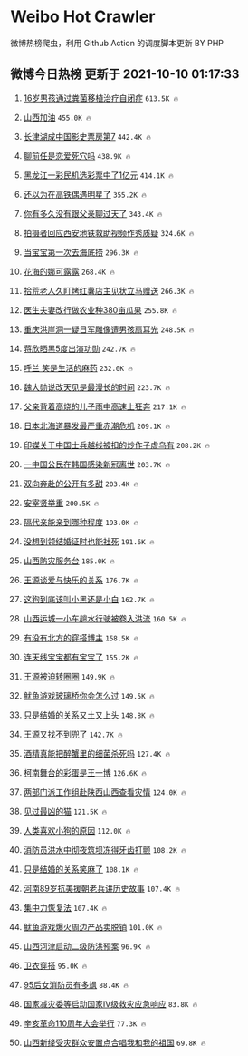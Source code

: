 # Weibo Hot Crawler 



微博热榜爬虫，利用 Github Action 的调度脚本更新 BY PHP 


## 微博今日热榜 更新于 2021-10-10 01:17:33 
1. [16岁男孩通过粪菌移植治疗自闭症](https://s.weibo.com/weibo?q=%2316%E5%B2%81%E7%94%B7%E5%AD%A9%E9%80%9A%E8%BF%87%E7%B2%AA%E8%8F%8C%E7%A7%BB%E6%A4%8D%E6%B2%BB%E7%96%97%E8%87%AA%E9%97%AD%E7%97%87%23&Refer=top) `613.5K 🔥` 

1. [山西加油](https://s.weibo.com/weibo?q=%23%E5%B1%B1%E8%A5%BF%E5%8A%A0%E6%B2%B9%23&Refer=top) `455.0K 🔥` 

1. [长津湖成中国影史票房第7](https://s.weibo.com/weibo?q=%23%E9%95%BF%E6%B4%A5%E6%B9%96%E6%88%90%E4%B8%AD%E5%9B%BD%E5%BD%B1%E5%8F%B2%E7%A5%A8%E6%88%BF%E7%AC%AC7%23&Refer=top) `442.4K 🔥` 

1. [聊前任是恋爱死穴吗](https://s.weibo.com/weibo?q=%23%E8%81%8A%E5%89%8D%E4%BB%BB%E6%98%AF%E6%81%8B%E7%88%B1%E6%AD%BB%E7%A9%B4%E5%90%97%23&Refer=top) `438.9K 🔥` 

1. [黑龙江一彩民机选彩票中了1亿元](https://s.weibo.com/weibo?q=%23%E9%BB%91%E9%BE%99%E6%B1%9F%E4%B8%80%E5%BD%A9%E6%B0%91%E6%9C%BA%E9%80%89%E5%BD%A9%E7%A5%A8%E4%B8%AD%E4%BA%861%E4%BA%BF%E5%85%83%23&Refer=top) `414.1K 🔥` 

1. [还以为在高铁偶遇明星了](https://s.weibo.com/weibo?q=%23%E8%BF%98%E4%BB%A5%E4%B8%BA%E5%9C%A8%E9%AB%98%E9%93%81%E5%81%B6%E9%81%87%E6%98%8E%E6%98%9F%E4%BA%86%23&Refer=top) `355.2K 🔥` 

1. [你有多久没有跟父亲聊过天了](https://s.weibo.com/weibo?q=%23%E4%BD%A0%E6%9C%89%E5%A4%9A%E4%B9%85%E6%B2%A1%E6%9C%89%E8%B7%9F%E7%88%B6%E4%BA%B2%E8%81%8A%E8%BF%87%E5%A4%A9%E4%BA%86%23&Refer=top) `343.4K 🔥` 

1. [拍摄者回应西安地铁救助视频作秀质疑](https://s.weibo.com/weibo?q=%23%E6%8B%8D%E6%91%84%E8%80%85%E5%9B%9E%E5%BA%94%E8%A5%BF%E5%AE%89%E5%9C%B0%E9%93%81%E6%95%91%E5%8A%A9%E8%A7%86%E9%A2%91%E4%BD%9C%E7%A7%80%E8%B4%A8%E7%96%91%23&Refer=top) `324.6K 🔥` 

1. [当宝宝第一次去海底捞](https://s.weibo.com/weibo?q=%23%E5%BD%93%E5%AE%9D%E5%AE%9D%E7%AC%AC%E4%B8%80%E6%AC%A1%E5%8E%BB%E6%B5%B7%E5%BA%95%E6%8D%9E%23&Refer=top) `296.3K 🔥` 

1. [花海的娜可露露](https://s.weibo.com/weibo?q=%23%E8%8A%B1%E6%B5%B7%E7%9A%84%E5%A8%9C%E5%8F%AF%E9%9C%B2%E9%9C%B2%23&Refer=top) `268.4K 🔥` 

1. [拾荒老人久盯烤红薯店主见状立马赠送](https://s.weibo.com/weibo?q=%23%E6%8B%BE%E8%8D%92%E8%80%81%E4%BA%BA%E4%B9%85%E7%9B%AF%E7%83%A4%E7%BA%A2%E8%96%AF%E5%BA%97%E4%B8%BB%E8%A7%81%E7%8A%B6%E7%AB%8B%E9%A9%AC%E8%B5%A0%E9%80%81%23&Refer=top) `266.3K 🔥` 

1. [医生夫妻改行做农业种380亩瓜果](https://s.weibo.com/weibo?q=%23%E5%8C%BB%E7%94%9F%E5%A4%AB%E5%A6%BB%E6%94%B9%E8%A1%8C%E5%81%9A%E5%86%9C%E4%B8%9A%E7%A7%8D380%E4%BA%A9%E7%93%9C%E6%9E%9C%23&Refer=top) `255.8K 🔥` 

1. [重庆洪崖洞一疑日军雕像遭男孩扇耳光](https://s.weibo.com/weibo?q=%23%E9%87%8D%E5%BA%86%E6%B4%AA%E5%B4%96%E6%B4%9E%E4%B8%80%E7%96%91%E6%97%A5%E5%86%9B%E9%9B%95%E5%83%8F%E9%81%AD%E7%94%B7%E5%AD%A9%E6%89%87%E8%80%B3%E5%85%89%23&Refer=top) `248.5K 🔥` 

1. [蒋欣晒黑5度出演功勋](https://s.weibo.com/weibo?q=%23%E8%92%8B%E6%AC%A3%E6%99%92%E9%BB%915%E5%BA%A6%E5%87%BA%E6%BC%94%E5%8A%9F%E5%8B%8B%23&Refer=top) `242.7K 🔥` 

1. [呼兰 笑是生活的麻药](https://s.weibo.com/weibo?q=%E5%91%BC%E5%85%B0%20%E7%AC%91%E6%98%AF%E7%94%9F%E6%B4%BB%E7%9A%84%E9%BA%BB%E8%8D%AF&Refer=top) `232.0K 🔥` 

1. [魏大勋说改天见是最漫长的时间](https://s.weibo.com/weibo?q=%23%E9%AD%8F%E5%A4%A7%E5%8B%8B%E8%AF%B4%E6%94%B9%E5%A4%A9%E8%A7%81%E6%98%AF%E6%9C%80%E6%BC%AB%E9%95%BF%E7%9A%84%E6%97%B6%E9%97%B4%23&Refer=top) `223.7K 🔥` 

1. [父亲背着高烧的儿子雨中高速上狂奔](https://s.weibo.com/weibo?q=%23%E7%88%B6%E4%BA%B2%E8%83%8C%E7%9D%80%E9%AB%98%E7%83%A7%E7%9A%84%E5%84%BF%E5%AD%90%E9%9B%A8%E4%B8%AD%E9%AB%98%E9%80%9F%E4%B8%8A%E7%8B%82%E5%A5%94%23&Refer=top) `217.1K 🔥` 

1. [日本北海道暴发最严重赤潮危机](https://s.weibo.com/weibo?q=%23%E6%97%A5%E6%9C%AC%E5%8C%97%E6%B5%B7%E9%81%93%E6%9A%B4%E5%8F%91%E6%9C%80%E4%B8%A5%E9%87%8D%E8%B5%A4%E6%BD%AE%E5%8D%B1%E6%9C%BA%23&Refer=top) `209.1K 🔥` 

1. [印媒关于中国士兵越线被扣的炒作子虚乌有](https://s.weibo.com/weibo?q=%23%E5%8D%B0%E5%AA%92%E5%85%B3%E4%BA%8E%E4%B8%AD%E5%9B%BD%E5%A3%AB%E5%85%B5%E8%B6%8A%E7%BA%BF%E8%A2%AB%E6%89%A3%E7%9A%84%E7%82%92%E4%BD%9C%E5%AD%90%E8%99%9A%E4%B9%8C%E6%9C%89%23&Refer=top) `208.2K 🔥` 

1. [一中国公民在韩国感染新冠离世](https://s.weibo.com/weibo?q=%23%E4%B8%80%E4%B8%AD%E5%9B%BD%E5%85%AC%E6%B0%91%E5%9C%A8%E9%9F%A9%E5%9B%BD%E6%84%9F%E6%9F%93%E6%96%B0%E5%86%A0%E7%A6%BB%E4%B8%96%23&Refer=top) `203.7K 🔥` 

1. [双向奔赴的公开有多甜](https://s.weibo.com/weibo?q=%23%E5%8F%8C%E5%90%91%E5%A5%94%E8%B5%B4%E7%9A%84%E5%85%AC%E5%BC%80%E6%9C%89%E5%A4%9A%E7%94%9C%23&Refer=top) `203.4K 🔥` 

1. [安宰贤举重](https://s.weibo.com/weibo?q=%23%E5%AE%89%E5%AE%B0%E8%B4%A4%E4%B8%BE%E9%87%8D%23&Refer=top) `200.5K 🔥` 

1. [隔代亲能亲到哪种程度](https://s.weibo.com/weibo?q=%23%E9%9A%94%E4%BB%A3%E4%BA%B2%E8%83%BD%E4%BA%B2%E5%88%B0%E5%93%AA%E7%A7%8D%E7%A8%8B%E5%BA%A6%23&Refer=top) `193.0K 🔥` 

1. [没想到领结婚证时也能社死](https://s.weibo.com/weibo?q=%23%E6%B2%A1%E6%83%B3%E5%88%B0%E9%A2%86%E7%BB%93%E5%A9%9A%E8%AF%81%E6%97%B6%E4%B9%9F%E8%83%BD%E7%A4%BE%E6%AD%BB%23&Refer=top) `191.6K 🔥` 

1. [山西防灾服务台](https://s.weibo.com/weibo?q=%23%E5%B1%B1%E8%A5%BF%E9%98%B2%E7%81%BE%E6%9C%8D%E5%8A%A1%E5%8F%B0%23&Refer=top) `185.0K 🔥` 

1. [王源谈爱与快乐的关系](https://s.weibo.com/weibo?q=%23%E7%8E%8B%E6%BA%90%E8%B0%88%E7%88%B1%E4%B8%8E%E5%BF%AB%E4%B9%90%E7%9A%84%E5%85%B3%E7%B3%BB%23&Refer=top) `176.7K 🔥` 

1. [这狗到底该叫小黑还是小白](https://s.weibo.com/weibo?q=%23%E8%BF%99%E7%8B%97%E5%88%B0%E5%BA%95%E8%AF%A5%E5%8F%AB%E5%B0%8F%E9%BB%91%E8%BF%98%E6%98%AF%E5%B0%8F%E7%99%BD%23&Refer=top) `162.7K 🔥` 

1. [山西运城一小车趟水行驶被卷入洪流](https://s.weibo.com/weibo?q=%23%E5%B1%B1%E8%A5%BF%E8%BF%90%E5%9F%8E%E4%B8%80%E5%B0%8F%E8%BD%A6%E8%B6%9F%E6%B0%B4%E8%A1%8C%E9%A9%B6%E8%A2%AB%E5%8D%B7%E5%85%A5%E6%B4%AA%E6%B5%81%23&Refer=top) `160.5K 🔥` 

1. [有没有北方的穿搭博主](https://s.weibo.com/weibo?q=%23%E6%9C%89%E6%B2%A1%E6%9C%89%E5%8C%97%E6%96%B9%E7%9A%84%E7%A9%BF%E6%90%AD%E5%8D%9A%E4%B8%BB%23&Refer=top) `158.5K 🔥` 

1. [连天线宝宝都有宝宝了](https://s.weibo.com/weibo?q=%23%E8%BF%9E%E5%A4%A9%E7%BA%BF%E5%AE%9D%E5%AE%9D%E9%83%BD%E6%9C%89%E5%AE%9D%E5%AE%9D%E4%BA%86%23&Refer=top) `155.2K 🔥` 

1. [王源被迫转圈圈](https://s.weibo.com/weibo?q=%23%E7%8E%8B%E6%BA%90%E8%A2%AB%E8%BF%AB%E8%BD%AC%E5%9C%88%E5%9C%88%23&Refer=top) `149.9K 🔥` 

1. [鱿鱼游戏玻璃桥你会怎么过](https://s.weibo.com/weibo?q=%23%E9%B1%BF%E9%B1%BC%E6%B8%B8%E6%88%8F%E7%8E%BB%E7%92%83%E6%A1%A5%E4%BD%A0%E4%BC%9A%E6%80%8E%E4%B9%88%E8%BF%87%23&Refer=top) `149.5K 🔥` 

1. [只是结婚的关系又土又上头](https://s.weibo.com/weibo?q=%23%E5%8F%AA%E6%98%AF%E7%BB%93%E5%A9%9A%E7%9A%84%E5%85%B3%E7%B3%BB%E5%8F%88%E5%9C%9F%E5%8F%88%E4%B8%8A%E5%A4%B4%23&Refer=top) `148.8K 🔥` 

1. [王源又找不到兜了](https://s.weibo.com/weibo?q=%23%E7%8E%8B%E6%BA%90%E5%8F%88%E6%89%BE%E4%B8%8D%E5%88%B0%E5%85%9C%E4%BA%86%23&Refer=top) `142.7K 🔥` 

1. [酒精真能把醉蟹里的细菌杀死吗](https://s.weibo.com/weibo?q=%23%E9%85%92%E7%B2%BE%E7%9C%9F%E8%83%BD%E6%8A%8A%E9%86%89%E8%9F%B9%E9%87%8C%E7%9A%84%E7%BB%86%E8%8F%8C%E6%9D%80%E6%AD%BB%E5%90%97%23&Refer=top) `127.4K 🔥` 

1. [柯南舞台的彩蛋是王一博](https://s.weibo.com/weibo?q=%23%E6%9F%AF%E5%8D%97%E8%88%9E%E5%8F%B0%E7%9A%84%E5%BD%A9%E8%9B%8B%E6%98%AF%E7%8E%8B%E4%B8%80%E5%8D%9A%23&Refer=top) `126.6K 🔥` 

1. [两部门派工作组赴陕西山西查看灾情](https://s.weibo.com/weibo?q=%23%E4%B8%A4%E9%83%A8%E9%97%A8%E6%B4%BE%E5%B7%A5%E4%BD%9C%E7%BB%84%E8%B5%B4%E9%99%95%E8%A5%BF%E5%B1%B1%E8%A5%BF%E6%9F%A5%E7%9C%8B%E7%81%BE%E6%83%85%23&Refer=top) `124.0K 🔥` 

1. [见过最凶的猫](https://s.weibo.com/weibo?q=%23%E8%A7%81%E8%BF%87%E6%9C%80%E5%87%B6%E7%9A%84%E7%8C%AB%23&Refer=top) `121.5K 🔥` 

1. [人类喜欢小狗的原因](https://s.weibo.com/weibo?q=%23%E4%BA%BA%E7%B1%BB%E5%96%9C%E6%AC%A2%E5%B0%8F%E7%8B%97%E7%9A%84%E5%8E%9F%E5%9B%A0%23&Refer=top) `112.0K 🔥` 

1. [消防员洪水中彻夜筑坝冻得牙齿打颤](https://s.weibo.com/weibo?q=%23%E6%B6%88%E9%98%B2%E5%91%98%E6%B4%AA%E6%B0%B4%E4%B8%AD%E5%BD%BB%E5%A4%9C%E7%AD%91%E5%9D%9D%E5%86%BB%E5%BE%97%E7%89%99%E9%BD%BF%E6%89%93%E9%A2%A4%23&Refer=top) `108.2K 🔥` 

1. [只是结婚的关系笑麻了](https://s.weibo.com/weibo?q=%23%E5%8F%AA%E6%98%AF%E7%BB%93%E5%A9%9A%E7%9A%84%E5%85%B3%E7%B3%BB%E7%AC%91%E9%BA%BB%E4%BA%86%23&Refer=top) `108.1K 🔥` 

1. [河南89岁抗美援朝老兵讲历史故事](https://s.weibo.com/weibo?q=%23%E6%B2%B3%E5%8D%9789%E5%B2%81%E6%8A%97%E7%BE%8E%E6%8F%B4%E6%9C%9D%E8%80%81%E5%85%B5%E8%AE%B2%E5%8E%86%E5%8F%B2%E6%95%85%E4%BA%8B%23&Refer=top) `107.4K 🔥` 

1. [集中力恢复法](https://s.weibo.com/weibo?q=%E9%9B%86%E4%B8%AD%E5%8A%9B%E6%81%A2%E5%A4%8D%E6%B3%95&Refer=top) `107.4K 🔥` 

1. [鱿鱼游戏爆火周边产品卖脱销](https://s.weibo.com/weibo?q=%23%E9%B1%BF%E9%B1%BC%E6%B8%B8%E6%88%8F%E7%88%86%E7%81%AB%E5%91%A8%E8%BE%B9%E4%BA%A7%E5%93%81%E5%8D%96%E8%84%B1%E9%94%80%23&Refer=top) `101.0K 🔥` 

1. [山西河津启动二级防洪预案](https://s.weibo.com/weibo?q=%23%E5%B1%B1%E8%A5%BF%E6%B2%B3%E6%B4%A5%E5%90%AF%E5%8A%A8%E4%BA%8C%E7%BA%A7%E9%98%B2%E6%B4%AA%E9%A2%84%E6%A1%88%23&Refer=top) `96.9K 🔥` 

1. [卫衣穿搭](https://s.weibo.com/weibo?q=%E5%8D%AB%E8%A1%A3%E7%A9%BF%E6%90%AD&Refer=top) `95.0K 🔥` 

1. [95后女消防员有多飒](https://s.weibo.com/weibo?q=%2395%E5%90%8E%E5%A5%B3%E6%B6%88%E9%98%B2%E5%91%98%E6%9C%89%E5%A4%9A%E9%A3%92%23&Refer=top) `88.4K 🔥` 

1. [国家减灾委等启动国家Ⅳ级救灾应急响应](https://s.weibo.com/weibo?q=%23%E5%9B%BD%E5%AE%B6%E5%87%8F%E7%81%BE%E5%A7%94%E7%AD%89%E5%90%AF%E5%8A%A8%E5%9B%BD%E5%AE%B6%E2%85%A3%E7%BA%A7%E6%95%91%E7%81%BE%E5%BA%94%E6%80%A5%E5%93%8D%E5%BA%94%23&Refer=top) `83.8K 🔥` 

1. [辛亥革命110周年大会举行](https://s.weibo.com/weibo?q=%23%E8%BE%9B%E4%BA%A5%E9%9D%A9%E5%91%BD110%E5%91%A8%E5%B9%B4%E5%A4%A7%E4%BC%9A%E4%B8%BE%E8%A1%8C%23&Refer=top) `77.3K 🔥` 

1. [山西新绛受灾群众安置点合唱我和我的祖国](https://s.weibo.com/weibo?q=%23%E5%B1%B1%E8%A5%BF%E6%96%B0%E7%BB%9B%E5%8F%97%E7%81%BE%E7%BE%A4%E4%BC%97%E5%AE%89%E7%BD%AE%E7%82%B9%E5%90%88%E5%94%B1%E6%88%91%E5%92%8C%E6%88%91%E7%9A%84%E7%A5%96%E5%9B%BD%23&Refer=top) `69.8K 🔥` 

